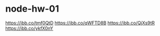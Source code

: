 # node-hw-01
https://ibb.co/tmf0QtD
https://ibb.co/qWFTD8B
https://ibb.co/QjXs9tR
https://ibb.co/ykfX0nY
